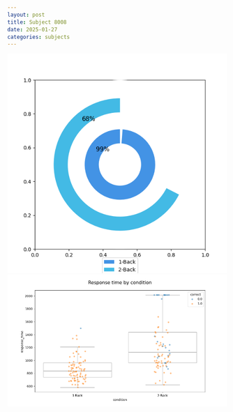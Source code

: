 ```yaml
---
layout: post
title: Subject 8008
date: 2025-01-27
categories: subjects
---
```


![](data/8008/run-23/8008_accuracy_by_condition.png)
![](data/8008/run-23/8008_response_time_by_condition.png)
